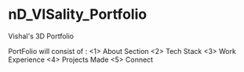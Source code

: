 # nD_VISality_Portfolio
Vishal's 3D Portfolio

PortFolio will consist of :
<1> About Section
<2> Tech Stack
<3> Work Experience
<4> Projects Made
<5> Connect
